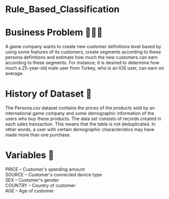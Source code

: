 # Rule_Based_Classification

# Business Problem 👩🏼‍💻

A game company wants to create new customer definitions level based by using some features of its customers, create segments according to these persona definitions and estimate how much the new customers can earn according to these segments.
For instance;
It is desired to determine how much a 25-year-old male user from Turkey, who is an IOS user, can earn on average.

# History of Dataset 🧐

The Persona.csv dataset contains the prices of the products sold by an international game company and some demographic information of the users who buy these products.
The data set consists of records created in each sales transaction. This means that the table is not deduplicated.
In other words, a user with certain demographic characteristics may have made more than one purchase.

# Variables 📝

PRICE – Customer's spending amount          
SOURCE – Customer's connected device type     
SEX – Customer's gender     
COUNTRY – Country of customer     
AGE – Age of customer
